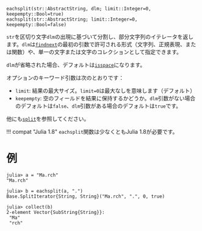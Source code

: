```
eachsplit(str::AbstractString, dlm; limit::Integer=0, keepempty::Bool=true)
eachsplit(str::AbstractString; limit::Integer=0, keepempty::Bool=false)
```

`str`を区切り文字`dlm`の出現に基づいて分割し、部分文字列のイテレータを返します。`dlm`は[`findnext`](@ref)の最初の引数で許可される形式（文字列、正規表現、または関数）や、単一の文字または文字のコレクションとして指定できます。

`dlm`が省略された場合、デフォルトは[`isspace`](@ref)になります。

オプションのキーワード引数は次のとおりです：

  * `limit`: 結果の最大サイズ。`limit=0`は最大なしを意味します（デフォルト）
  * `keepempty`: 空のフィールドを結果に保持するかどうか。`dlm`引数がない場合のデフォルトは`false`、`dlm`引数がある場合のデフォルトは`true`です。

他にも[`split`](@ref)を参照してください。

!!! compat "Julia 1.8"
    `eachsplit`関数は少なくともJulia 1.8が必要です。


# 例

```jldoctest
julia> a = "Ma.rch"
"Ma.rch"

julia> b = eachsplit(a, ".")
Base.SplitIterator{String, String}("Ma.rch", ".", 0, true)

julia> collect(b)
2-element Vector{SubString{String}}:
 "Ma"
 "rch"
```
